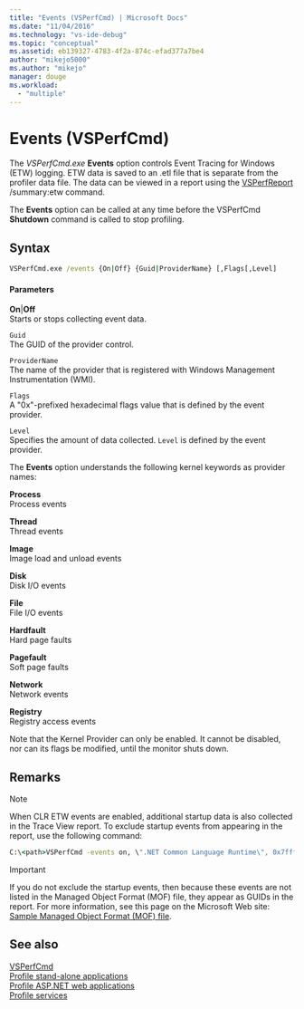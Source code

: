 ```yaml
---
title: "Events (VSPerfCmd) | Microsoft Docs"
ms.date: "11/04/2016"
ms.technology: "vs-ide-debug"
ms.topic: "conceptual"
ms.assetid: eb139327-4783-4f2a-874c-efad377a7be4
author: "mikejo5000"
ms.author: "mikejo"
manager: douge
ms.workload: 
  - "multiple"
---
```

# Events (VSPerfCmd)
The *VSPerfCmd.exe* **Events** option controls Event Tracing for Windows (ETW) logging. ETW data is saved to an .etl file that is separate from the profiler data file. The data can be viewed in a report using the [VSPerfReport](../profiling/vsperfreport.md) /summary:etw command.  
  
 The **Events** option can be called at any time before the VSPerfCmd **Shutdown** command is called to stop profiling.  
  
## Syntax  
  
```cmd  
VSPerfCmd.exe /events {On|Off} {Guid|ProviderName} [,Flags[,Level]  
```  
  
#### Parameters  
 **On**&#124;**Off**  
 Starts or stops collecting event data.  
  
 `Guid`  
 The GUID of the provider control.  
  
 `ProviderName`  
 The name of the provider that is registered with Windows Management Instrumentation (WMI).  
  
 `Flags`  
 A "0x"-prefixed hexadecimal flags value that is defined by the event provider.  
  
 `Level`  
 Specifies the amount of data collected. `Level` is defined by the event provider.  
  
 The **Events** option understands the following kernel keywords as provider names:  
  
 **Process**  
 Process events  
  
 **Thread**  
 Thread events  
  
 **Image**  
 Image load and unload events  
  
 **Disk**  
 Disk I/O events  
  
 **File**  
 File I/O events  
  
 **Hardfault**  
 Hard page faults  
  
 **Pagefault**  
 Soft page faults  
  
 **Network**  
 Network events  
  
 **Registry**  
 Registry access events  
  
 Note that the Kernel Provider can only be enabled. It cannot be disabled, nor can its flags be modified, until the monitor shuts down.  
  
## Remarks  
  
> [!NOTE]
>  When CLR ETW events are enabled, additional startup data is also collected in the Trace View report. To exclude startup events from appearing in the report, use the following command:  
  
```cmd  
C:\<path>VSPerfCmd -events on, \".NET Common Language Runtime\", 0x7fffffff, 5  
```  
  
> [!IMPORTANT]
>  If you do not exclude the startup events, then because these events are not listed in the Managed Object Format (MOF) file, they appear as GUIDs in the report. For more information, see this page on the Microsoft Web site: [Sample Managed Object Format (MOF) file](http://go.microsoft.com/fwlink/?linkid=37118).  
  
## See also  
 [VSPerfCmd](../profiling/vsperfcmd.md)   
 [Profile stand-alone applications](../profiling/command-line-profiling-of-stand-alone-applications.md)   
 [Profile ASP.NET web applications](../profiling/command-line-profiling-of-aspnet-web-applications.md)   
 [Profile services](../profiling/command-line-profiling-of-services.md)